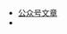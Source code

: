 - [公众号文章](https://mp.weixin.qq.com/s?__biz=MzU1MTA3Mzg1Mw==&mid=2247529353&idx=1&sn=021f7917bdf896bc07d2de5c88e24627&chksm=faae1442eb214a159f23df893fa1962559d01e3c828ee9739cfb2afefec61ab170dd7ec2a5e5&mpshare=1&scene=23&srcid=0929tvsTKTwApexpvmCt3sBB&sharer_shareinfo=26f7bca2e077711410c9c84917995cd2&sharer_shareinfo_first=26f7bca2e077711410c9c84917995cd2#rd)
- 